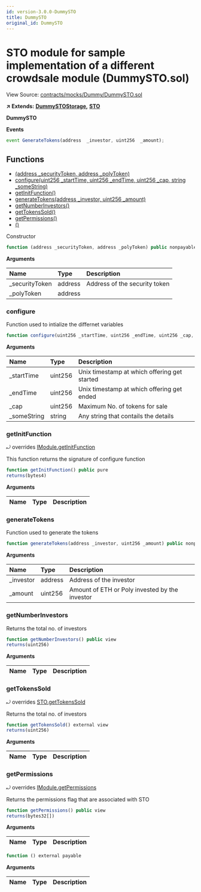 ```yaml
---
id: version-3.0.0-DummySTO
title: DummySTO
original_id: DummySTO
---
```


# STO module for sample implementation of a different crowdsale module \(DummySTO.sol\)

View Source: [contracts/mocks/Dummy/DummySTO.sol](https://github.com/PolymathNetwork/polymath-core/tree/096ba240a927c98e1f1a182d2efee7c4c4c1dfc5/contracts/mocks/Dummy/DummySTO.sol)

**↗ Extends:** [**DummySTOStorage**](https://github.com/PolymathNetwork/polymath-core/tree/096ba240a927c98e1f1a182d2efee7c4c4c1dfc5/docs/api/DummySTOStorage.md)**,** [**STO**](https://github.com/PolymathNetwork/polymath-core/tree/096ba240a927c98e1f1a182d2efee7c4c4c1dfc5/docs/api/STO.md)

**DummySTO**

**Events**

```javascript
event GenerateTokens(address  _investor, uint256  _amount);
```

## Functions

* [\(address \_securityToken, address \_polyToken\)](dummysto.md)
* [configure\(uint256 \_startTime, uint256 \_endTime, uint256 \_cap, string \_someString\)](dummysto.md#configure)
* [getInitFunction\(\)](dummysto.md#getinitfunction)
* [generateTokens\(address \_investor, uint256 \_amount\)](dummysto.md#generatetokens)
* [getNumberInvestors\(\)](dummysto.md#getnumberinvestors)
* [getTokensSold\(\)](dummysto.md#gettokenssold)
* [getPermissions\(\)](dummysto.md#getpermissions)
* [\(\)](dummysto.md)

Constructor

```javascript
function (address _securityToken, address _polyToken) public nonpayable Module
```

**Arguments**

| Name | Type | Description |
| :--- | :--- | :--- |
| \_securityToken | address | Address of the security token |
| \_polyToken | address |  |

### configure

Function used to intialize the differnet variables

```javascript
function configure(uint256 _startTime, uint256 _endTime, uint256 _cap, string _someString) public nonpayable onlyFactory
```

**Arguments**

| Name | Type | Description |
| :--- | :--- | :--- |
| \_startTime | uint256 | Unix timestamp at which offering get started |
| \_endTime | uint256 | Unix timestamp at which offering get ended |
| \_cap | uint256 | Maximum No. of tokens for sale |
| \_someString | string | Any string that contails the details |

### getInitFunction

⤾ overrides [IModule.getInitFunction](https://github.com/PolymathNetwork/polymath-core/tree/096ba240a927c98e1f1a182d2efee7c4c4c1dfc5/docs/api/IModule.md#getinitfunction)

This function returns the signature of configure function

```javascript
function getInitFunction() public pure
returns(bytes4)
```

**Arguments**

| Name | Type | Description |
| :--- | :--- | :--- |


### generateTokens

Function used to generate the tokens

```javascript
function generateTokens(address _investor, uint256 _amount) public nonpayable withPerm
```

**Arguments**

| Name | Type | Description |
| :--- | :--- | :--- |
| \_investor | address | Address of the investor |
| \_amount | uint256 | Amount of ETH or Poly invested by the investor |

### getNumberInvestors

Returns the total no. of investors

```javascript
function getNumberInvestors() public view
returns(uint256)
```

**Arguments**

| Name | Type | Description |
| :--- | :--- | :--- |


### getTokensSold

⤾ overrides [STO.getTokensSold](https://github.com/PolymathNetwork/polymath-core/tree/096ba240a927c98e1f1a182d2efee7c4c4c1dfc5/docs/api/STO.md#gettokenssold)

Returns the total no. of investors

```javascript
function getTokensSold() external view
returns(uint256)
```

**Arguments**

| Name | Type | Description |
| :--- | :--- | :--- |


### getPermissions

⤾ overrides [IModule.getPermissions](https://github.com/PolymathNetwork/polymath-core/tree/096ba240a927c98e1f1a182d2efee7c4c4c1dfc5/docs/api/IModule.md#getpermissions)

Returns the permissions flag that are associated with STO

```javascript
function getPermissions() public view
returns(bytes32[])
```

**Arguments**

| Name | Type | Description |
| :--- | :--- | :--- |


```javascript
function () external payable
```

**Arguments**

| Name | Type | Description |
| :--- | :--- | :--- |


